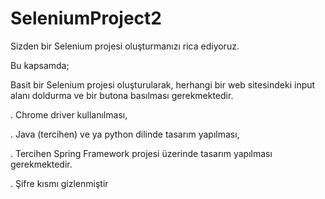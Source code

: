 # SeleniumProject2
Sizden bir Selenium projesi oluşturmanızı rica ediyoruz.

Bu kapsamda;

Basit bir Selenium projesi oluşturularak, herhangi bir web sitesindeki input alanı doldurma ve bir butona basılması gerekmektedir.

. Chrome driver kullanılması,

. Java (tercihen) ve ya python dilinde tasarım yapılması,

. Tercihen Spring Framework projesi üzerinde tasarım yapılması gerekmektedir.

. Şifre kısmı gizlenmiştir
